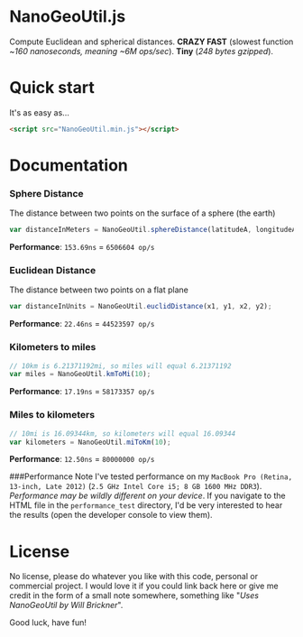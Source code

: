 # NanoGeoUtil.js
Compute Euclidean and spherical distances. **CRAZY FAST** (slowest function ~_160 nanoseconds, meaning ~6M ops/sec_). **Tiny** (_248 bytes gzipped_).

# Quick start
It's as easy as...
```html
<script src="NanoGeoUtil.min.js"></script>
```
# Documentation
### Sphere Distance
The distance between two points on the surface of a sphere (the earth)
```javascript
var distanceInMeters = NanoGeoUtil.sphereDistance(latitudeA, longitudeA, latitudeB, longitudeB);
```
**Performance**: `153.69ns` = `6506604 op/s`
### Euclidean Distance
The distance between two points on a flat plane
```javascript
var distanceInUnits = NanoGeoUtil.euclidDistance(x1, y1, x2, y2);
```
**Performance**: `22.46ns` = `44523597 op/s`

### Kilometers to miles
```javascript
// 10km is 6.21371192mi, so miles will equal 6.21371192
var miles = NanoGeoUtil.kmToMi(10);
```
**Performance**: `17.19ns` = `58173357 op/s`

### Miles to kilometers
```javascript
// 10mi is 16.09344km, so kilometers will equal 16.09344
var kilometers = NanoGeoUtil.miToKm(10);
```
**Performance**: `12.50ns` = `80000000 op/s`

###Performance Note
I've tested performance on my `MacBook Pro (Retina, 13-inch, Late 2012)` (`2.5 GHz Intel Core i5; 8 GB 1600 MHz DDR3`). _Performance may be wildly different on your device_.  If you navigate to the HTML file in the `performance_test` directory, I'd be very interested to hear the results (open the developer console to view them).

# License
No license, please do whatever you like with this code, personal or commercial project. I would love it if you could link back here or give me credit in the form of a small note somewhere, something like "_Uses NanoGeoUtil by Will Brickner_".

Good luck, have fun!
